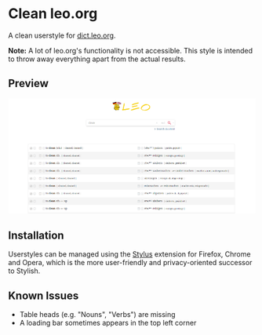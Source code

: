 # Clean leo.org

A clean userstyle for [dict.leo.org](https://dict.leo.org).

**Note:** A lot of leo.org's functionality is not accessible. This style is intended to throw away everything apart from the actual results.

## Preview

![](preview.png)

## Installation

Userstyles can be managed using the [Stylus](https://add0n.com/stylus.html) extension for Firefox, Chrome and Opera, which is the more user-friendly and privacy-oriented successor to Stylish.

## Known Issues
- Table heads (e.g. "Nouns", "Verbs") are missing
- A loading bar sometimes appears in the top left corner
